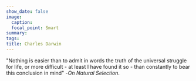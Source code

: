 ```yaml
---
show_date: false
image:
  caption: 
  focal_point: Smart
summary: 
tags:
title: Charles Darwin 
---
```


"Nothing is easier than to admit in words the truth of the universal struggle for life, or more difficult - at least I have found it so - than constantly to bear this conclusion in mind" -<em>On Natural Selection</em>.
